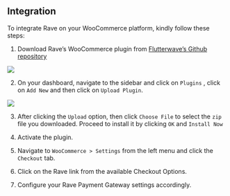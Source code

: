 ## Integration 

To integrate Rave on your WooCommerce  platform, kindly follow these steps:

1.  Download Rave’s WooCommerce plugin from [Flutterwave’s Github repository](https://github.com/Flutterwave/WooCommerce-Rave-Payment-Gateway)


![](https://files.readme.io/4f74e57-sc_1.png)



2.  On your dashboard, navigate to the sidebar and click on  `Plugins` ,  click on  `Add New`  and then click on `Upload Plugin`.


![](https://files.readme.io/7d306ba-sc_3.png)



3. After clicking the `Upload` option, then click `Choose File` to select the  `zip`  file you downloaded. Proceed to install it by clicking `OK` and `Install Now`  


4. Activate the plugin.


5. Navigate to  `WooCommerce > Settings`   from the left menu and click the  `Checkout`  tab.


6. Click on the Rave link from the available Checkout Options.


7. Configure your Rave Payment Gateway settings accordingly.
